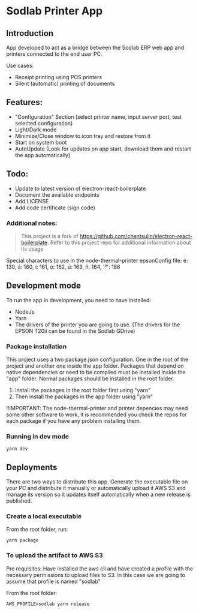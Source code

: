 # Sodlab Printer App

## Introduction

App developed to act as a bridge between the Sodlab ERP web app and printers connected to the end user PC.

Use cases:
+ Receipt printing using POS printers
+ Silent (automatic) printing of documents

## Features:
* "Configuration" Section (select printer name, input server port, test selected configuration)
* Light/Dark mode
* Minimize/Close window to icon tray and restore from it
* Start on system boot
* AutoUpdate (Look for updates on app start, download them and restart the app automatically)

## Todo:
* Update to latest version of electron-react-boilerplate
* Document the available endpoints
* Add LICENSE
* Add code certificate (sign code)

### Additional notes:

> This project is a fork of https://github.com/chentsulin/electron-react-boilerplate.
> Refer to this project repo for additional information about its usage

Special characters to use in the node-thermal-printer epsonConfig file:
		é: 130,
		á: 160,
		í: 161,
		ó: 162,
		ú: 163,
		ñ: 164,
		'°': 186

## Development mode

To run the app in development, you need to have installed:
* NodeJs
* Yarn
* The drivers of the printer you are going to use. (The drivers for the EPSON T20ii can be found in the Sodlab GDrive)

### Package installation

This project uses a two package.json configuration. One in the root of the project and another one inside the app folder. Packages that depend on native dependencies or need to be compiled must be installed inside the "app" folder. Normal packages should be installed in the root folder.

1. Install the packages in the root folder first using "yarn"
2. Then install the packages in the app folder using "yarn"

!!IMPORTANT: The node-thermal-printer and printer depencies may need some other software to work, it is recommended you check the repos for each package if you have any problem installing them.

### Running in dev mode

```
yarn dev
```

## Deployments

There are two ways to distribute this app. Generate the executable file on your PC and distribute it manually or automatically upload it AWS S3 and manage its version so it updates itself automatically when a new release is published.

### Create a local executable

From the root folder, run:
```
yarn package
```

### To upload the artifact to AWS S3

Pre requisites: Have installed the aws cli and have created a profile with the necessary permissions to upload files to S3. In this case we are going to assume that profile is named "sodlab"

From the root folder:
```
AWS_PROFILE=sodlab yarn release
```


